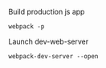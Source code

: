 Build production js app

```
webpack -p
```

Launch dev-web-server
```
webpack-dev-server --open
```